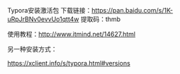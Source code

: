 Typora安装激活包
下载链接：https://pan.baidu.com/s/1K-uRpJrBNv0evvUo1qtt4w
提取码：thmb

使用教程：http://www.itmind.net/14627.html







另一种安装方式：

https://xclient.info/s/typora.html#versions